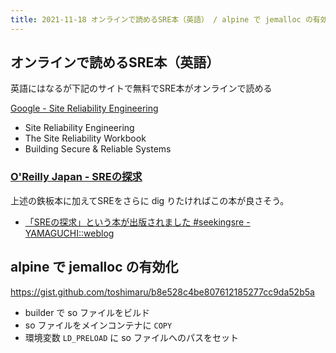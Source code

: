 ```yaml
---
title: 2021-11-18 オンラインで読めるSRE本（英語） / alpine で jemalloc の有効化
---
```


## オンラインで読めるSRE本（英語）

英語にはなるが下記のサイトで無料でSRE本がオンラインで読める

[Google - Site Reliability Engineering](https://sre.google/books/)

- Site Reliability Engineering
- The Site Reliability Workbook
- Building Secure & Reliable Systems

### [O'Reilly Japan - SREの探求](https://www.oreilly.co.jp/books/9784873119618/)

上述の鉄板本に加えてSREをさらに dig りたければこの本が良さそう。

- [「SREの探求」という本が出版されました #seekingsre - YAMAGUCHI::weblog](https://ymotongpoo.hatenablog.com/entry/seeking-sre)

## alpine で jemalloc の有効化

<https://gist.github.com/toshimaru/b8e528c4be807612185277cc9da52b5a>

- builder で so ファイルをビルド
- so ファイルをメインコンテナに `COPY`
- 環境変数 `LD_PRELOAD` に so ファイルへのパスをセット
